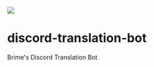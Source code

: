 ![](https://us-central-1-s3.netdepot.com/brime/ShareX/2021/06/brime_github_readme_logo_50.png)
# discord-translation-bot
Brime's Discord Translation Bot  
